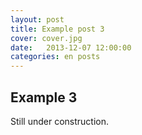 ```yaml
---
layout: post
title: Example post 3
cover: cover.jpg
date:   2013-12-07 12:00:00
categories: en posts
---
```


## Example 3

Still under construction.
